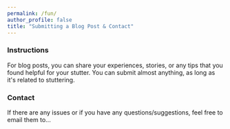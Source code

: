 ```yaml
---
permalink: /fun/
author_profile: false
title: "Submitting a Blog Post & Contact"
---
```

### Instructions

For blog posts, you can share your experiences, stories, or any tips that you found helpful for your stutter. 
You can submit almost anything, as long as it's related to stuttering.

### Contact

If there are any issues or if you have any questions/suggestions, feel free to email them to...



